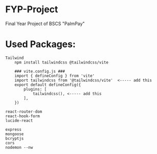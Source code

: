 # FYP-Project
 Final Year Project of BSCS "PalmPay"

# Used Packages:
    Tailwind
        npm install tailwindcss @tailwindcss/vite

        ### vite.config.js ###
        import { defineConfig } from 'vite'
        import tailwindcss from '@tailwindcss/vite'  <----- add this
        export default defineConfig({
            plugins: [
                tailwindcss(), <----- add this
            ],
        })

    react-router-dom
    react-hook-form
    lucide-react

    express 
    mongoose 
    bcryptjs 
    cors
    nodemon --nw